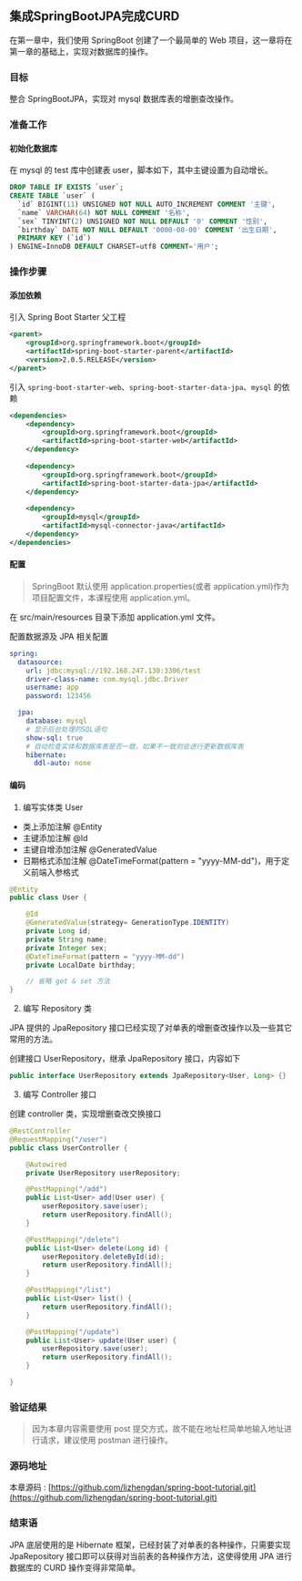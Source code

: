 集成SpringBootJPA完成CURD
---

在第一章中，我们使用 SpringBoot 创建了一个最简单的 Web 项目，这一章将在第一章的基础上，实现对数据库的操作。

### 目标

整合 SpringBootJPA，实现对 mysql 数据库表的增删查改操作。

### 准备工作
#### 初始化数据库
在 mysql 的 test 库中创建表 user，脚本如下，其中主键设置为自动增长。
```sql
DROP TABLE IF EXISTS `user`;
CREATE TABLE `user` (
  `id` BIGINT(11) UNSIGNED NOT NULL AUTO_INCREMENT COMMENT '主键',
  `name` VARCHAR(64) NOT NULL COMMENT '名称',
  `sex` TINYINT(2) UNSIGNED NOT NULL DEFAULT '0' COMMENT '性别',
  `birthday` DATE NOT NULL DEFAULT '0000-00-00' COMMENT '出生日期',
  PRIMARY KEY (`id`)
) ENGINE=InnoDB DEFAULT CHARSET=utf8 COMMENT='用户';
```

### 操作步骤
#### 添加依赖
引入 Spring Boot Starter 父工程
```xml
<parent>
    <groupId>org.springframework.boot</groupId>
    <artifactId>spring-boot-starter-parent</artifactId>
    <version>2.0.5.RELEASE</version>
</parent>
```

引入 `spring-boot-starter-web`、`spring-boot-starter-data-jpa`、`mysql` 的依赖
```xml
<dependencies>
    <dependency>
        <groupId>org.springframework.boot</groupId>
        <artifactId>spring-boot-starter-web</artifactId>
    </dependency>
    
    <dependency>
        <groupId>org.springframework.boot</groupId>
        <artifactId>spring-boot-starter-data-jpa</artifactId>
    </dependency>
    
    <dependency>
        <groupId>mysql</groupId>
        <artifactId>mysql-connector-java</artifactId>
    </dependency>
</dependencies>
```

#### 配置

> SpringBoot 默认使用 application.properties(或者 application.yml)作为项目配置文件，本课程使用 application.yml。

在 src/main/resources 目录下添加 application.yml 文件。

配置数据源及 JPA 相关配置
```yaml
spring:
  datasource:
    url: jdbc:mysql://192.168.247.130:3306/test
    driver-class-name: com.mysql.jdbc.Driver
    username: app
    password: 123456

  jpa:
    database: mysql
    # 显示后台处理的SQL语句
    show-sql: true
    # 自动检查实体和数据库表是否一致，如果不一致则会进行更新数据库表
    hibernate:
      ddl-auto: none
```

#### 编码

1. 编写实体类 User

 - 类上添加注解 @Entity
 - 主键添加注解 @Id
 - 主键自增添加注解 @GeneratedValue
 - 日期格式添加注解 @DateTimeFormat(pattern = "yyyy-MM-dd")，用于定义前端入参格式

```java
@Entity
public class User {

    @Id
    @GeneratedValue(strategy= GenerationType.IDENTITY)
    private Long id;
    private String name;
    private Integer sex;
    @DateTimeFormat(pattern = "yyyy-MM-dd")
    private LocalDate birthday;

    // 省略 get & set 方法
}
```

2. 编写 Repository 类

JPA 提供的 JpaRepository 接口已经实现了对单表的增删查改操作以及一些其它常用的方法。

创建接口 UserRepository，继承 JpaRepository 接口，内容如下
```java
public interface UserRepository extends JpaRepository<User, Long> {}
```

3. 编写 Controller 接口

创建 controller 类，实现增删查改交换接口

```java
@RestController
@RequestMapping("/user")
public class UserController {

    @Autowired
    private UserRepository userRepository;

    @PostMapping("/add")
    public List<User> add(User user) {
        userRepository.save(user);
        return userRepository.findAll();
    }

    @PostMapping("/delete")
    public List<User> delete(Long id) {
        userRepository.deleteById(id);
        return userRepository.findAll();
    }

    @PostMapping("/list")
    public List<User> list() {
        return userRepository.findAll();
    }

    @PostMapping("/update")
    public List<User> update(User user) {
        userRepository.save(user);
        return userRepository.findAll();
    }

}
```

### 验证结果

> 因为本章内容需要使用 post 提交方式，故不能在地址栏简单地输入地址进行请求，建议使用 postman 进行操作。

### 源码地址

本章源码 : [https://github.com/lizhengdan/spring-boot-tutorial.git](https://github.com/lizhengdan/spring-boot-tutorial.git)

### 结束语

JPA 底层使用的是 Hibernate 框架，已经封装了对单表的各种操作，只需要实现 JpaRepository 接口即可以获得对当前表的各种操作方法，这使得使用 JPA 进行数据库的 CURD 操作变得非常简单。